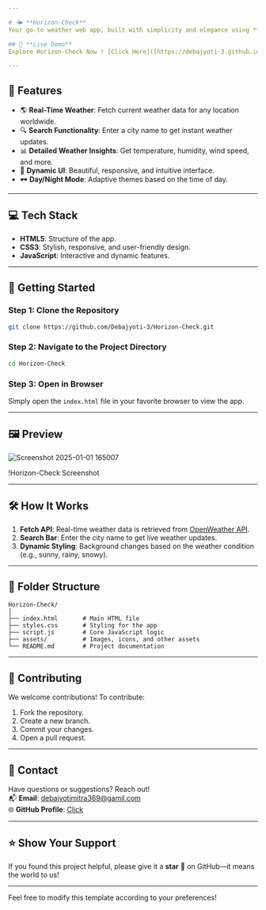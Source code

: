 ```yaml
---

# 🌤️ **Horizon-Check**  
Your go-to weather web app, built with simplicity and elegance using **HTML**, **CSS**, and **JavaScript**.

## 🔗 **Live Demo**  
Explore Horizon-Check Now ! [Click Here]([https://debajyoti-3.github.io/Horizon-Check/](https://horizon-check.netlify.app/))

---
```


## 📌 **Features**  
- 🌎 **Real-Time Weather**: Fetch current weather data for any location worldwide.  
- 🔍 **Search Functionality**: Enter a city name to get instant weather updates.  
- 📊 **Detailed Weather Insights**: Get temperature, humidity, wind speed, and more.  
- 🌈 **Dynamic UI**: Beautiful, responsive, and intuitive interface.  
- 🕶️ **Day/Night Mode**: Adaptive themes based on the time of day.

---

## 💻 **Tech Stack**  
- **HTML5**: Structure of the app.  
- **CSS3**: Stylish, responsive, and user-friendly design.  
- **JavaScript**: Interactive and dynamic features.

---

## 🚀 **Getting Started**  

### **Step 1: Clone the Repository**  
```bash
git clone https://github.com/Debajyoti-3/Horizon-Check.git
```

### **Step 2: Navigate to the Project Directory**  
```bash
cd Horizon-Check
```

### **Step 3: Open in Browser**  
Simply open the `index.html` file in your favorite browser to view the app.

---

## 🖼️ **Preview**  
![Screenshot 2025-01-01 165007](https://github.com/user-attachments/assets/765a24f1-1ad7-4c50-ac57-e90dcbdedbe1)

!Horizon-Check Screenshot

---

## 🛠️ **How It Works**  

1. **Fetch API**: Real-time weather data is retrieved from [OpenWeather API](https://openweathermap.org/api).  
2. **Search Bar**: Enter the city name to get live weather updates.  
3. **Dynamic Styling**: Background changes based on the weather condition (e.g., sunny, rainy, snowy).  

---

## 📜 **Folder Structure**  
```plaintext
Horizon-Check/
│
├── index.html       # Main HTML file
├── styles.css       # Styling for the app
├── script.js        # Core JavaScript logic
├── assets/          # Images, icons, and other assets
└── README.md        # Project documentation
```

---

## 🤝 **Contributing**  

We welcome contributions! To contribute:  
1. Fork the repository.  
2. Create a new branch.  
3. Commit your changes.  
4. Open a pull request.  

---

## 📧 **Contact**  

Have questions or suggestions? Reach out!  
📬 **Email**: [debajyotimitra369@gamil.com](mailto:debajyotimitra369@gmail.com)  
🌐 **GitHub Profile**: [Click](https://github.com/Debajyoti-3)

---

## ⭐ **Show Your Support**  
If you found this project helpful, please give it a **star** 🌟 on GitHub—it means the world to us!  

---

Feel free to modify this template according to your preferences!
